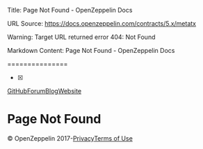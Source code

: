 Title: Page Not Found - OpenZeppelin Docs

URL Source: https://docs.openzeppelin.com/contracts/5.x/metatx

Warning: Target URL returned error 404: Not Found

Markdown Content:
Page Not Found - OpenZeppelin Docs

===============

[](https://docs.openzeppelin.com/)

- [x] 

[GitHub](https://github.com/OpenZeppelin)[Forum](https://forum.openzeppelin.com/)[Blog](https://blog.openzeppelin.com/)[Website](https://openzeppelin.com/)

Page Not Found
==============

© OpenZeppelin 2017-[Privacy](https://openzeppelin.com/privacy)[Terms of Use](https://openzeppelin.com/tos)
